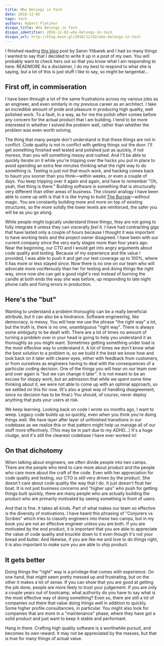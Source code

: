 ```yaml
---
title: Who Belongs in Tech
date: 2016-12-02
tags: tech
authors: Robert Fletcher
disqus_title: Who Belongs in Tech
disqus_identifier: 2016-12-02-who-belongs-in-tech
disqus_url: http://blog.boon.gl/2016/12/02/who-belongs-in-tech
---
```


I finished reading [this blog][saron-post] post by Saron Yitbarek and I had so
many things I wanted to say that I decided to write it up in a post of my own.
You will probably want to check hers out so that you know what I am responding
to here. READMORE As a disclaimer, I do my best to respond to what she is
saying, but a lot of this is just stuff I like to say, so might be
tangential...

First off, in commiseration
---------------------------

I have been through a lot of the same frustrations across my various jobs as an
engineer, and even similarly in my previous career as an architect. I take an
incredible amount of pride and pleasure in producing high quality, well
polished work. To a fault, in a way, as for me the polish often comes before
any concern for the actual product that I am building. I tend to be more
interested in whether I solved the problem well, rather than whether the
problem was even worth solving.

The thing that many people don't understand is that these things are not in
conflict. Code quality is not in conflict with getting things out the door.
I'll get something finished well tested and polished just as quickly, if not
moreso, than you will something messy and rushed. And I'll be able to quickly
iterate on it while you're tripping over the hacks you put in place to avoid
spending an extra few minutes thinking what the right way to do something is.
Testing is just not that much work, and hacking comes back to haunt you sooner
than you think—within weeks, or even a couple of days. You keep tripping over
it again and again, and have to remember "Oh, yeah, that thing is there."
Building software is something that is structurally very different than other
areas of business. The closest analogy I have been able to come up with is that
it is like trying to build [The Burrow][the-burrow]—without magic. You are
constantly building more and more on top of existing structures, so the more
solidly the lower levels are reinforced, the safer you will be as you go along.

While people might logically understand these things, they are not going to
fully integrate it unless they can viscerally *feel* it. I have had contracting
gigs that have lasted only a couple of hours because I thought it was important
to have working tests and the project owner disagreed. I have been with our
current company since the very early stages more than four years ago. Near the
beginning, our CTO and I would get into angry arguments about code quality and
testing. Because of my experience and the value I provided, I was able to push
it and get our test coverage up to 100%, where it has more or less stayed
since. Now there is no one on our team who will advocate more vociferously than
her for testing and doing things the right way, since now she can get a good
night's rest instead of burning the candle at both ends the way she was before,
up responding to late night phone calls and fixing errors in production.

Here's the "but"
----------------

Wanting to understand a problem thoroughly can be a really beneficial
attribute, but it can also be a hindrance. Software engineering, like
democracy, is messy. You will hear me use the phrase "the right way" a lot, but
the truth is, there is no one, unambiguous "right way". There is always some
ambiguity to be dealt with. There are a lot of times no amount of turning a
problem over in your head is going to help you understand it as thoroughly as
you might want. Sometimes getting something under load is the most effective
way to understand it. A lot of times we don't know what the best solution to a
problem is, so we build it the best we know how and look back on it later with
clearer eyes, either with feedback from customers, or from ourselves as
engineers having to deal with the consequences of a particular coding decision.
One of the things you will hear on our team over and over again is "but we can
change it later". It is not meant to be an excuse for sloppy work, but an
admission that while we spent some time thinking about it, we were not able to
come up with an optimal approach, so we settled on this for now. (It's also a
great way of handling disagreement, since no decision has to be final.) You
should, of course, never deploy anything that puts your users at risk.


We keep learning. Looking back on code I wrote six months ago, I want to weep.
Legacy code builds up so quickly, even when you think you're doing things well.
We have layer after layer of unfinished transitions in our codebase as we
realize this or that pattern might help us manage all of our stuff more
effectively. (This may be in part due to my ADHD...) It's a huge cludge, and
it's still the cleanest codebase I have ever worked in!

On that dichotomy
-----------------

When talking about engineers, we often divide people into two camps. There are
the people who tend to care more about product and the people who care more
about the craft of the code. Even with her appreciation for code quality and
testing, our CTO is still very driven by the product. She doesn't care about
code quality the way that I do. It just doesn't float her boat. It is not just
business concerns and "higher ups" who push for getting things built quickly,
there are many people who are actually building the product who are primarily
motivated by seeing something in front of users.

And that is fine. It takes all kinds. Part of what makes our team so effective
is the diversity of motivations. I have heard this phrasing of "Conjurers vs
Scribes" which tries to classify engineers into these two camps, but in my book
you are not an effective engineer unless you are both. If you are motivated by
the end product, it is important that you are able to appreciate the value of
code quality and knuckle down to it even though it's not your bread and butter.
And likewise, if you are like me and love to do things right, it is also
important to make sure you are able to ship product.

It gets better
--------------

Doing things the "right" way is a privilege that comes with experience. On one
hand, that might seem pretty messed up and frustrating, but on the other it
makes a lot of sense. If you can show that you are good at getting the job
done, people are more likely to trust your judgement. If you are only a couple
years out of bootcamp, what authority do you have to say what is the most
effective way of doing something? Even so, there are still a lot of companies
out there that value doing things well in addition to quickly. Some higher
profile consultancies, in particular. You might also look for companies that
are more in a "maintenance" phase, where they have got a solid product and just
want to keep it stable and performant.

Hang in there. Crafting high quality software is a worthwhile pursuit, and
becomes its own reward. It may not be appreciated by the masses, but that is
true for many things of actual value.

[saron-post]: https://medium.com/startup-grind/i-dont-belong-in-tech-3d73d8fd6f34#.2sy7sm31m
[the-burrow]: http://www.themeparktourist.com/sites/default/files/u10837/Character_Article/Things_Learned/Universal/Theburrowlongshot.jpg

